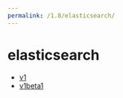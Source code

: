 ```yaml
---
permalink: /1.8/elasticsearch/
---
```


# elasticsearch



* [v1](v1/index.md)
* [v1beta1](v1beta1/index.md)